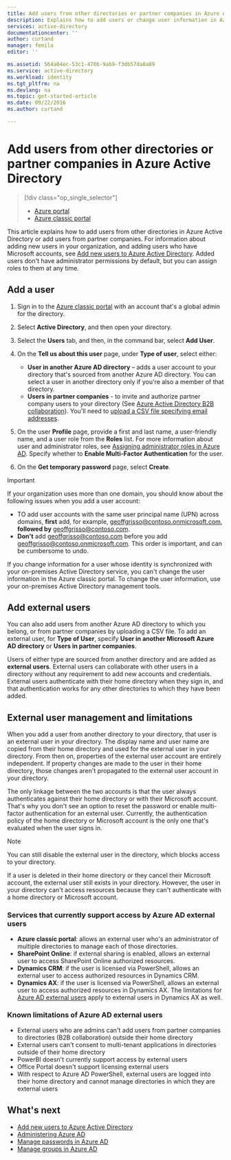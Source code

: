 ```yaml
---
title: Add users from other directories or partner companies in Azure Active Directory | Microsoft Docs
description: Explains how to add users or change user information in Azure Active Directory, including external and guest users.
services: active-directory
documentationcenter: ''
author: curtand
manager: femila
editor: ''

ms.assetid: 564a04ec-53c1-470b-9ab9-f3db57da0a89
ms.service: active-directory
ms.workload: identity
ms.tgt_pltfrm: na
ms.devlang: na
ms.topic: get-started-article
ms.date: 09/22/2016
ms.author: curtand

---
```

# Add users from other directories or partner companies in Azure Active Directory
> [!div class="op_single_selector"]
> * [Azure portal](active-directory-users-create-external-azure-portal.md)
> * [Azure classic portal](active-directory-create-users-external.md)
> 
> 

This article explains how to add users from other directories in Azure Active Directory or add users from partner companies. For information about adding new users in your organization, and adding users who have Microsoft accounts, see [Add new users to Azure Active Directory](active-directory-create-users.md). Added users don't have administrator permissions by default, but you can assign roles to them at any time.

## Add a user
1. Sign in to the [Azure classic portal](https://manage.windowsazure.com) with an account that's a global admin for the directory.
2. Select **Active Directory**, and then open your directory.
3. Select the **Users** tab, and then, in the command bar, select **Add User**.
4. On the **Tell us about this user** page, under **Type of user**, select either:
   
   * **User in another Azure AD directory** – adds a user account to your directory that's sourced from another Azure AD directory. You can select a user in another directory only if you're also a member of that directory.
   * **Users in partner companies** - to invite and authorize partner company users to your directory (See [Azure Active Directory B2B collaboration](active-directory-b2b-what-is-azure-ad-b2b.md)). You'll need to [upload a CSV file specifying email addresses](active-directory-b2b-references-csv-file-format.md).
5. On the user **Profile** page, provide a first and last name, a user-friendly name, and a user role from the **Roles** list. For more information about user and administrator roles, see [Assigning administrator roles in Azure AD](active-directory-assign-admin-roles.md). Specify whether to **Enable Multi-Factor Authentication** for the user.
6. On the **Get temporary password** page, select **Create**.

> [!IMPORTANT]
> If your organization uses more than one domain, you should know about the following issues when you add a user account:
> 
> * TO add user accounts with the same user principal name (UPN) across domains, **first** add, for example, geoffgrisso@contoso.onmicrosoft.com, **followed by** geoffgrisso@contoso.com.
> * **Don't** add geoffgrisso@contoso.com before you add geoffgrisso@contoso.onmicrosoft.com. This order is important, and can be cumbersome to undo.
> 
> 

If you change information for a user whose identity is synchronized with your on-premises Active Directory service, you can't change the user information in the Azure classic portal. To change the user information, use your on-premises Active Directory management tools.

## Add external users
You can also add users from another Azure AD directory to which you belong, or from partner companies by uploading a CSV file. To add an external user, for **Type of User**, specify **User in another Microsoft Azure AD directory** or **Users in partner companies**.

Users of either type are sourced from another directory and are added as **external users**. External users can collaborate with other users in a directory without any requirement to add new accounts and credentials. External users authenticate with their home directory when they sign in, and that authentication works for any other directories to which they have been added.

## External user management and limitations
When you add a user from another directory to your directory, that user is an external user in your directory. The display name and user name are copied from their home directory and used for the external user in your directory. From then on, properties of the external user account are entirely independent. If property changes are made to the user in their home directory, those changes aren't propagated to the external user account in your directory.

The only linkage between the two accounts is that the user always authenticates against their home directory or with their Microsoft account. That's why you don't see an option to reset the password or enable multi-factor authentication for an external user. Currently, the authentication policy of the home directory or Microsoft account is the only one that's evaluated when the user signs in.

> [!NOTE]
> You can still disable the external user in the directory, which blocks access to your directory.
> 
> 

If a user is deleted in their home directory or they cancel their Microsoft account, the external user still exists in your directory. However, the user in your directory can't access resources because they can't authenticate with a home directory or Microsoft account.

### Services that currently support access by Azure AD external users
* **Azure classic portal**: allows an external user who's an administrator of multiple directories to manage each of those directories.
* **SharePoint Online**: if external sharing is enabled, allows an external user to access SharePoint Online authorized resources.
* **Dynamics CRM**: if the user is licensed via PowerShell, allows an external user to access authorized resources in Dynamics CRM.
* **Dynamics AX**: if the user is licensed via PowerShell, allows an external user to access authorized resources in Dynamics AX. The limitations for [Azure AD external users](#known-limitations-of-azure-ad-external-users) apply to external users in Dynamics AX as well.

### Known limitations of Azure AD external users
* External users who are admins can't add users from partner companies to directories (B2B collaboration) outside their home directory
* External users can't consent to multi-tenant applications in directories outside of their home directory
* PowerBI doesn't currently support access by external users
* Office Portal doesn't support licensing external users
* With respect to Azure AD PowerShell, external users are logged into their home directory and cannot manage directories in which they are external users

## What's next
* [Add new users to Azure Active Directory](active-directory-create-users.md)
* [Administering Azure AD](active-directory-administer.md)
* [Manage passwords in Azure AD](active-directory-manage-passwords.md)
* [Manage groups in Azure AD](active-directory-manage-groups.md)

